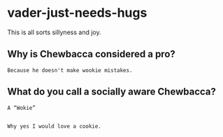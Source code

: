 # vader-just-needs-hugs

This is all sorts sillyness and joy.

## Why is Chewbacca considered a pro?
    Because he doesn't make wookie mistakes.

## What do you call a socially aware Chewbacca?
    A “Wokie”
    
    
    Why yes I would love a cookie.
